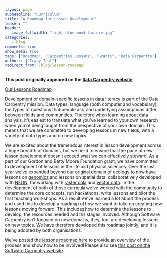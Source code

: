```yaml
---
layout: page
subheadline: "Curriculum"
title: "A Roadmap for Lesson Development"
teaser: ""
header:
   image_fullwidth: "light-blue-wood-texture.jpg"
categories:
   - blog
comments: true
show_meta: true
tags: ["Roadmap", "Carpentries Lessons", "Grants", "Data Carpentry"]
authors: ["Tracy Teal"]
redirect_from: /blog/lesson-roadmap/
--- 
```


**This post originally appeared on the [Data Carpentry website](https://datacarpentry.org)**

[Our Lessons Roadmap](http://www.datacarpentry.org/lessons-incubation/)

Development of domain-specific lessons in data literacy is part of the Data Carpentry mission. Data types, language (both computer and vocabulary), the types of questions that people ask, and underlying assumptions differ between fields and communities. Therefore when learning about data analysis, it’s easiest to translate what you’ve learned to your own research when you’re being taught from the perspective of your own domain. This means that we are committed to developing lessons in new fields, with a variety of data types and on new topics.

We are excited about the tremendous interest in lesson development across a huge breadth of domains, but we need to ensure that the pace of new lesson development doesn’t exceed what we can effectively steward. As a part of our Gordon and Betty Moore Foundation grant, we have committed to development of lessons in the life and physical sciences. Over the last year we’ve expanded beyond our original domain of ecology to now have lessons on [genomics](http://www.datacarpentry.org/genomics-workshop/) and lessons on spatial data, collaboratively developed with [NEON](http://www.neonscience.org), for working with [raster data](http://neondataskills.org/tutorial-series/raster-data-series/) and [vector data](http://neondataskills.org/tutorial-series/vector-data-series/). In the development of both of those curricula we’ve worked with the community to determine the core concepts, run hackathons, write lessons and pilot the first teaching workshops.  As a result we’ve learned a lot about the process and used this to develop a roadmap of how we want to take on creating new lessons moving forward. This includes how to determine the lessons to develop, the resources needed and the stages involved. Although Software Carpentry isn’t focused on new domains, they, too, are developing lessons on new topics. We have therefore developed this roadmap jointly, and it is being adopted by both organisations.

We’ve posted the [lessons roadmap here](http://www.datacarpentry.org/lessons-incubation/) to provide an overview of the process and show how to be involved!
Please also see [this post on the Software Carpentry website](http://software-carpentry.org/blog/2016/07/lesson-incubation.html).
